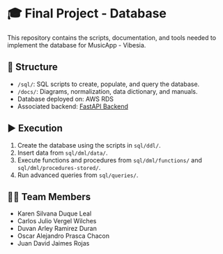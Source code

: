 # 🎓 Final Project - Database

This repository contains the scripts, documentation, and tools needed to implement the database for MusicApp - Vibesia.

## 📁 Structure

- `/sql/`: SQL scripts to create, populate, and query the database.
- `/docs/`: Diagrams, normalization, data dictionary, and manuals.
- Database deployed on: AWS RDS
- Associated backend: [FastAPI Backend](https://github.com/carlosjulio-06612/backend-fapi-musicApp-vibesia)

## ▶️ Execution

1. Create the database using the scripts in `sql/ddl/`.
2. Insert data from `sql/dml/data/`.
3. Execute functions and procedures from `sql/dml/functions/` and `sql/dml/procedures-stored/`.
4. Run advanced queries from `sql/queries/`.

## 👨‍💻 Team Members

- Karen Silvana Duque Leal
- Carlos Julio Vergel Wilches
- Duvan Arley Ramirez Duran
- Oscar Alejandro Prasca Chacon
- Juan David Jaimes Rojas
